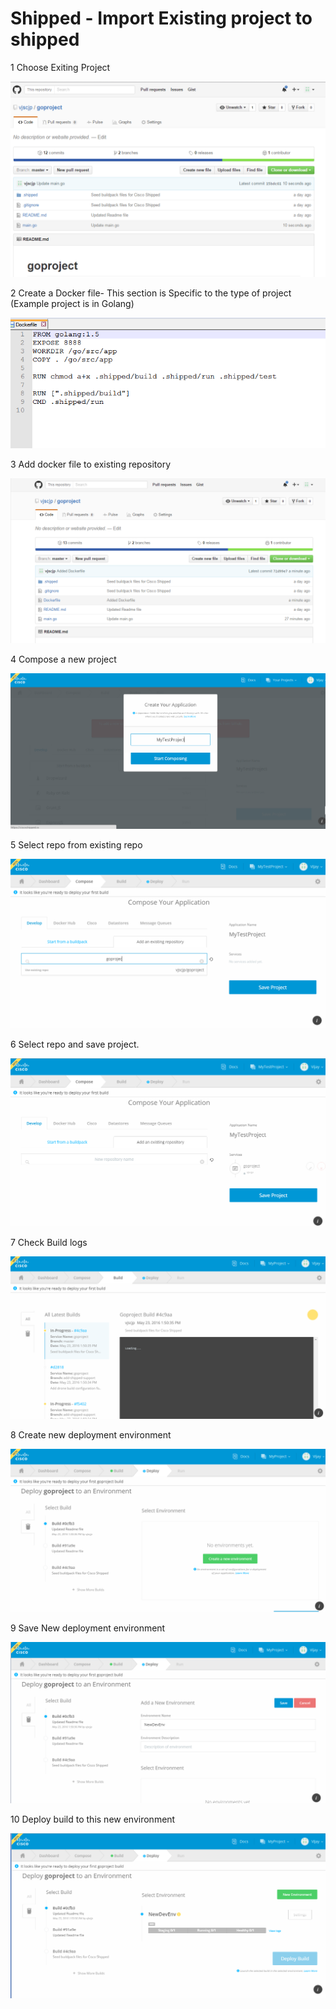 # Shipped - Import Existing project to shipped

1 Choose Exiting Project

![](assets/1.PNG)

2 Create a Docker file- This section is Specific to the type of project (Example project is in Golang)

![](assets/2.PNG)

3 Add docker file to existing repository

![](assets/3.PNG)

4 Compose a new project

![](assets/4.PNG)

5 Select repo from existing repo

![](assets/5.PNG)

6 Select repo and save project.

![](assets/6.PNG)

7 Check Build logs 

![](assets/7.PNG)

8 Create new deployment environment

![](assets/8.PNG)

9 Save New deployment environment

![](assets/9.PNG)

10 Deploy build to this new environment

![](assets/10.PNG)
 
